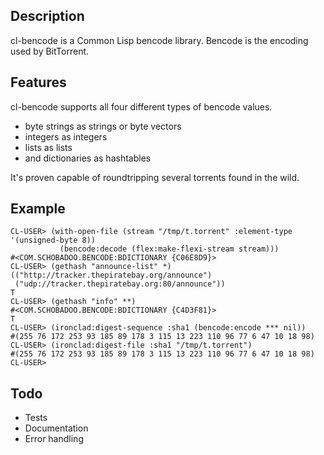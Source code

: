 Description
-----------

cl-bencode is a Common Lisp bencode library. Bencode is the encoding
used by BitTorrent.

Features
--------

cl-bencode supports all four different types of bencode values.

* byte strings as strings or byte vectors
* integers as integers
* lists as lists
* and dictionaries as hashtables

It's proven capable of roundtripping several torrents found in the
wild.

Example
-------

    CL-USER> (with-open-file (stream "/tmp/t.torrent" :element-type '(unsigned-byte 8))
               (bencode:decode (flex:make-flexi-stream stream)))
    #<COM.SCHOBADOO.BENCODE:BDICTIONARY {C06E8D9}>
    CL-USER> (gethash "announce-list" *)
    (("http://tracker.thepiratebay.org/announce")
     ("udp://tracker.thepiratebay.org:80/announce"))
    T
    CL-USER> (gethash "info" **)
    #<COM.SCHOBADOO.BENCODE:BDICTIONARY {C4D3F81}>
    T
    CL-USER> (ironclad:digest-sequence :sha1 (bencode:encode *** nil))
    #(255 76 172 253 93 185 89 178 3 115 13 223 110 96 77 6 47 10 18 98)
    CL-USER> (ironclad:digest-file :sha1 "/tmp/t.torrent")
    #(255 76 172 253 93 185 89 178 3 115 13 223 110 96 77 6 47 10 18 98)
    CL-USER> 

Todo
----

* Tests
* Documentation
* Error handling
